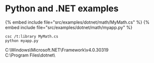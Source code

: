 # Python and .NET examples

{% embed include file="src/examples/dotnet/math/MyMath.cs" %}
{% embed include file="src/examples/dotnet/math/myapp.py" %}

```
csc /t:library MyMath.cs
python myapp.py
```

C:\Windows\Microsoft.NET\Framework\v4.0.30319\
C:\Program Files\dotnet\


